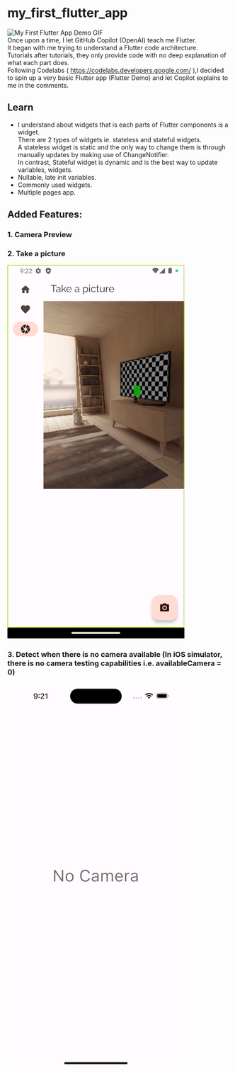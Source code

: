 # my_first_flutter_app

![My First Flutter App Demo GIF](https://media.giphy.com/media/v1.Y2lkPTc5MGI3NjExMWExOTZjMTdlZGUzMTJkZWE1MjMyZWExYzY2OWRiOTk5ODU4NzRkNyZjdD1n/iQfa4gy8yhZuxclx1j/giphy.gif) <br>
Once upon a time, I let GitHub Copilot (OpenAI) teach me Flutter.<br>
It began with me trying to understand a Flutter code architecture.<br>
Tutorials after tutorials, they only provide code with no deep explanation of what each part does.<br>
Following Codelabs ( https://codelabs.developers.google.com/ ),I decided to spin up a very basic Flutter app (Flutter Demo) and let Copilot explains to me in the comments.

## Learn
- I understand about widgets that is each parts of Flutter components is a widget. <br>
There are 2 types of widgets ie. stateless and stateful widgets. <br>
A stateless widget is static and the only way to change them is through manually updates by making use of ChangeNotifier. <br>
In contrast, Stateful widget is dynamic and is the best way to update variables, widgets. <br>
- Nullable, late init variables.
- Commonly used widgets.
- Multiple pages app.

## Added Features:
### 1. Camera Preview
### 2. Take a picture
![](/screenshots/Screenshot_1681784571.png)
### 3. Detect when there is no camera available (In iOS simulator, there is no camera testing capabilities i.e. availableCamera = 0)
![](/screenshots/Simulator%20Screen%20Shot%20-%20iPhone%2014%20Pro%20Max%20-%202023-04-18%20at%2009.21.51.png)

